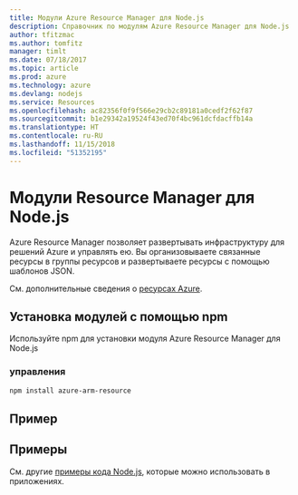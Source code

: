 ```yaml
---
title: Модули Azure Resource Manager для Node.js
description: Справочник по модулям Azure Resource Manager для Node.js
author: tfitzmac
ms.author: tomfitz
manager: timlt
ms.date: 07/18/2017
ms.topic: article
ms.prod: azure
ms.technology: azure
ms.devlang: nodejs
ms.service: Resources
ms.openlocfilehash: ac82356f0f9f566e29cb2c89181a0cedf2f62f87
ms.sourcegitcommit: b1e29342a19524f43ed70f4bc961dcfdacffb14a
ms.translationtype: HT
ms.contentlocale: ru-RU
ms.lasthandoff: 11/15/2018
ms.locfileid: "51352195"
---
```

# <a name="azure-resource-modules-for-nodejs"></a>Модули Resource Manager для Node.js

Azure Resource Manager позволяет развертывать инфраструктуру для решений Azure и управлять ею. Вы организовываете связанные ресурсы в группы ресурсов и развертываете ресурсы с помощью шаблонов JSON.

См. дополнительные сведения о [ресурсах Azure](https://docs.microsoft.com/azure/azure-resource-manager/).

## <a name="install-the-modules-with-npm"></a>Установка модулей с помощью npm

Используйте npm для установки модуля Azure Resource Manager для Node.js

### <a name="management"></a>управления

```bash
npm install azure-arm-resource
```

## <a name="example"></a>Пример

## <a name="samples"></a>Примеры

См. другие [примеры кода Node.js](https://azure.microsoft.com/resources/samples/?platform=nodejs), которые можно использовать в приложениях.